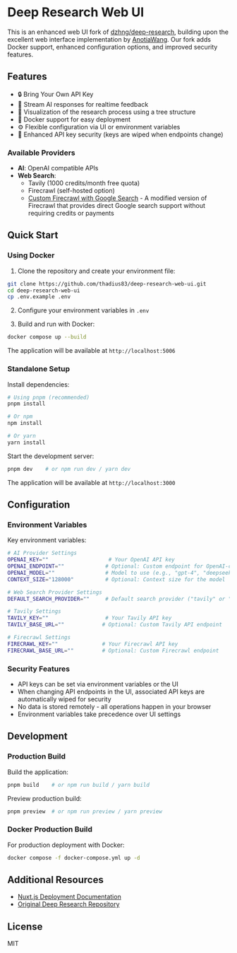 # Deep Research Web UI

This is an enhanced web UI fork of [dzhng/deep-research](https://github.com/dzhng/deep-research), building upon the excellent web interface implementation by [AnotiaWang](https://github.com/AnotiaWang/deep-research-web-ui). Our fork adds Docker support, enhanced configuration options, and improved security features.

## Features

- 🔒 Bring Your Own API Key
- 🔄 Stream AI responses for realtime feedback
- 🌳 Visualization of the research process using a tree structure
- 🐳 Docker support for easy deployment
- ⚙️ Flexible configuration via UI or environment variables
- 🔐 Enhanced API key security (keys are wiped when endpoints change)

### Available Providers

- **AI**: OpenAI compatible APIs
- **Web Search**: 
  - Tavily (1000 credits/month free quota)
  - Firecrawl (self-hosted option)
  - [Custom Firecrawl with Google Search](https://github.com/thadius83/firecrawl-customgoogle) - A modified version of Firecrawl that provides direct Google search support without requiring credits or payments

## Quick Start

### Using Docker

1. Clone the repository and create your environment file:
```bash
git clone https://github.com/thadius83/deep-research-web-ui.git
cd deep-research-web-ui
cp .env.example .env
```

2. Configure your environment variables in `.env`

3. Build and run with Docker:
```bash
docker compose up --build
```

The application will be available at `http://localhost:5006`

### Standalone Setup

Install dependencies:
```bash
# Using pnpm (recommended)
pnpm install

# Or npm
npm install

# Or yarn
yarn install
```

Start the development server:
```bash
pnpm dev    # or npm run dev / yarn dev
```

The application will be available at `http://localhost:3000`

## Configuration

### Environment Variables

Key environment variables:

```bash
# AI Provider Settings
OPENAI_KEY=""                   # Your OpenAI API key
OPENAI_ENDPOINT=""             # Optional: Custom endpoint for OpenAI-compatible APIs
OPENAI_MODEL=""                # Model to use (e.g., "gpt-4", "deepseek-r1:32b")
CONTEXT_SIZE="128000"          # Optional: Context size for the model

# Web Search Provider Settings
DEFAULT_SEARCH_PROVIDER=""     # Default search provider ("tavily" or "firecrawl")

# Tavily Settings
TAVILY_KEY=""                  # Your Tavily API key
TAVILY_BASE_URL=""            # Optional: Custom Tavily API endpoint

# Firecrawl Settings
FIRECRAWL_KEY=""              # Your Firecrawl API key
FIRECRAWL_BASE_URL=""         # Optional: Custom Firecrawl endpoint
```

### Security Features

- API keys can be set via environment variables or the UI
- When changing API endpoints in the UI, associated API keys are automatically wiped for security
- No data is stored remotely - all operations happen in your browser
- Environment variables take precedence over UI settings

## Development

### Production Build

Build the application:
```bash
pnpm build    # or npm run build / yarn build
```

Preview production build:
```bash
pnpm preview  # or npm run preview / yarn preview
```

### Docker Production Build

For production deployment with Docker:
```bash
docker compose -f docker-compose.yml up -d
```

## Additional Resources

- [Nuxt.js Deployment Documentation](https://nuxt.com/docs/getting-started/deployment)
- [Original Deep Research Repository](https://github.com/dzhng/deep-research)

## License

MIT
